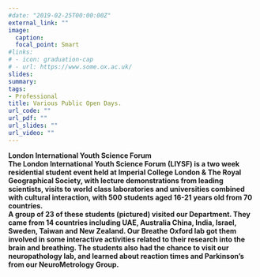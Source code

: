 ```yaml
---
#date: "2019-02-25T00:00:00Z"
external_link: ""
image:
  caption: 
  focal_point: Smart
#links:
# - icon: graduation-cap
# - url: https://www.some.ox.ac.uk/
slides: 
summary: 
tags:
- Professional
title: Various Public Open Days.
url_code: ""
url_pdf: ""
url_slides: ""
url_video: ""
---
```

<b>London International Youth Science Forum<b>
<br>
The London International Youth Science Forum (LIYSF) is a two week residential student event held at Imperial College London & The Royal Geographical Society, with lecture demonstrations from leading scientists, visits to world class laboratories and universities combined with cultural interaction, with 500 students aged 16-21 years old from 70 countries.
<br>
A group of 23 of these students (pictured) visited our Department. They came from 14 countries including UAE, Australia China, India, Israel, Sweden, Taiwan and New Zealand. Our Breathe Oxford lab got them involved in some interactive activities related to their research into the brain and breathing. The students also had the chance to visit our neuropathology lab, and learned about reaction times and Parkinson’s from our NeuroMetrology Group. 